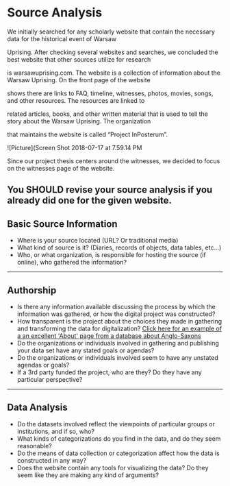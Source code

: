 # Source Analysis

We initially searched for any scholarly website that contain the necessary data for the historical event of Warsaw 

Uprising. After checking several websites and searches, we concluded the best website that other sources utilize for research 

is warsawuprising.com. The website is a collection of information about the Warsaw Uprising. On the front page of the website 

shows there are links to FAQ, timeline, witnesses, photos, movies, songs, and other resources. The resources are linked to 

related articles, books, and other written material that is used to tell the story about the Warsaw Uprising. The organization 

that maintains the website is called “Project InPosterum”. 

![Picture](Screen Shot 2018-07-17 at 7.59.14 PM

Since our project thesis centers around the witnesses, we decided to focus on the witnesses page of the website. 


**You SHOULD revise your source analysis if you already did one for the given website.**
---

## Basic Source Information

* Where is your source located (URL? Or traditional media)
* What kind of source is it? (Diaries, records of objects, data tables, etc...)
* Who, or what organization, is responsible for hosting the source (if online), who gathered the information?

---

## Authorship

* Is there any information available discussing the process by which the information was gathered, or how the digital project was constructed?
* How transparent is the project about the choices they made in gathering and transforming the data for digitalization? [Click here for an example of a an excellent 'About' page from a database about Anglo-Saxons](http://www.pase.ac.uk/about/index.html)
* Do the organizations or individuals involved in gathering and publishing your data set have any stated goals or agendas?
* Do the organizations or individuals involved seem to have any unstated agendas or goals?
* If a 3rd party funded the project, who are they? Do they have any particular perspective?

---

## Data Analysis

* Do the datasets involved reflect the viewpoints of particular groups or institutions, and if so, who?
* What kinds of categorizations do you find in the data, and do they seem reasonable?
* Do the means of data collection or categorization affect how the data is constructed in any way?
* Does the website contain any tools for visualizing the data? Do they seem like they are making any kind of arguments?
